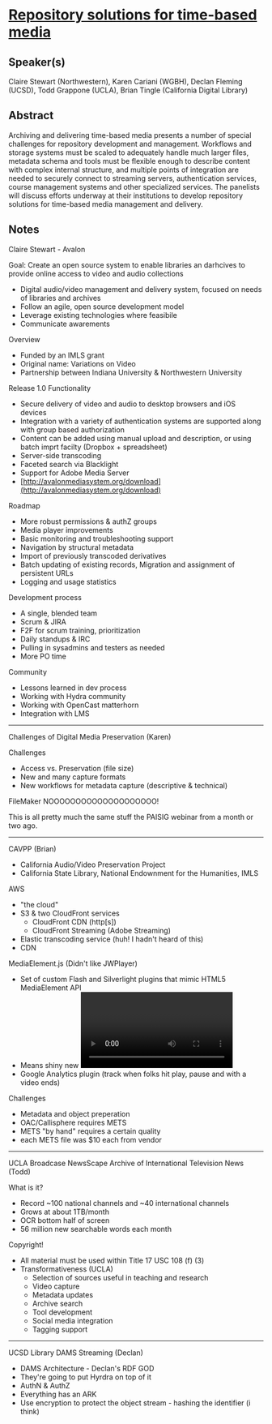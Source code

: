 [Repository solutions for time-based media](http://or2013.net/sessions/panel-repository-solutions-time-based-media-1230)
===

Speaker(s)
---

Claire Stewart (Northwestern), Karen Cariani (WGBH), Declan Fleming (UCSD), Todd Grappone (UCLA), Brian Tingle (California Digital Library)

Abstract
---

Archiving and delivering time-based media presents a number of special challenges for repository development and management. Workflows and storage systems must be scaled to adequately handle much larger files, metadata schema and tools must be flexible enough to describe content with complex internal structure, and multiple points of integration are needed to securely connect to streaming servers, authentication services, course management systems and other specialized services. The panelists will discuss efforts underway at their institutions to develop repository solutions for time-based media management and delivery.

Notes
---

Claire Stewart - Avalon

Goal: Create an open source system to enable libraries an darhcives to provide online access to video and audio collections

* Digital audio/video management and delivery system, focused on needs of libraries and archives
* Follow an agile, open source development model
* Leverage existing technologies where feasibile
* Communicate awarements

Overview

* Funded by an IMLS grant
* Original name: Variations on Video
* Partnership between Indiana University & Northwestern University

Release 1.0 Functionality

* Secure delivery of video and audio to desktop browsers and iOS devices
* Integration with a variety of authentication systems are supported along with group based authorization
* Content can be added using manual upload and description, or using batch imprt facilty (Dropbox + spreadsheet)
* Server-side transcoding
* Faceted search via Blacklight
* Support for Adobe Media Server
* [http://avalonmediasystem.org/download](http://avalonmediasystem.org/download)

Roadmap

* More robust permissions & authZ groups
* Media player improvements
* Basic monitoring and troubleshooting support
* Navigation by structural metadata
* Import of previously transcoded derivatives
* Batch updating of existing records, Migration and assignment of persistent URLs
* Logging and usage statistics

Development process

* A single, blended team
* Scrum & JIRA
* F2F for scrum training, prioritization
* Daily standups & IRC
* Pulling in sysadmins and testers as needed
* More PO time

Community

* Lessons learned in dev process
* Working with Hydra community
* Working with OpenCast matterhorn
* Integration with LMS

-----

Challenges of Digital Media Preservation (Karen)

Challenges

* Access vs. Preservation (file size)
* New and many capture formats
* New workflows for metadata capture (descriptive & technical)

FileMaker NOOOOOOOOOOOOOOOOOOOO!

This is all pretty much the same stuff the PAISIG webinar from a month or two ago.

-----

CAVPP (Brian)

* California Audio/Video Preservation Project
* California State Library, National Endownment for the Humanities, IMLS

AWS

* "the cloud"
* S3 & two CloudFront services
  * CloudFront CDN (http[s])
  * CloudFront Streaming (Adobe Streaming)
* Elastic transcoding service (huh! I hadn't heard of this)
* CDN

MediaElement.js (Didn't like JWPlayer)

* Set of custom Flash and Silverlight plugins that mimic HTML5 MediaElement API
* Means shiny new <video> and <audio> work
* Google Analytics plugin (track when folks hit play, pause and with a video ends)

Challenges

* Metadata and object preperation
* OAC/Callisphere requires METS
* METS "by hand" requires a certain quality
* each METS file was $10 each from vendor

-----

UCLA Broadcase NewsScape Archive of International Television News (Todd)

What is it?

* Record ~100 national channels and ~40 international channels
* Grows at about 1TB/month
* OCR bottom half of screen
* 56 million new searchable words each month

Copyright!

* All material must be used within Title 17 USC 108 (f) (3)
* Transformativeness (UCLA)
  * Selection of sources useful in teaching and research
  * Video capture
  * Metadata updates
  * Archive search
  * Tool development
  * Social media integration
  * Tagging support

-----

UCSD Library DAMS Streaming (Declan)

* DAMS Architecture - Declan's RDF GOD
* They're going to put Hyrdra on top of it
* AuthN & AuthZ
* Everything has an ARK
* Use encryption to protect the object stream - hashing the identifier (i think)

